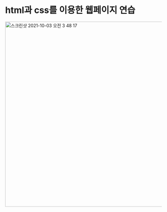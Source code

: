 # html과 css를 이용한 웹페이지 연습
<img width="595" alt="스크린샷 2021-10-03 오전 3 48 17" src="https://user-images.githubusercontent.com/84515872/135728493-1b6810e8-0b87-4df1-aa37-daaf6005ec71.png">
